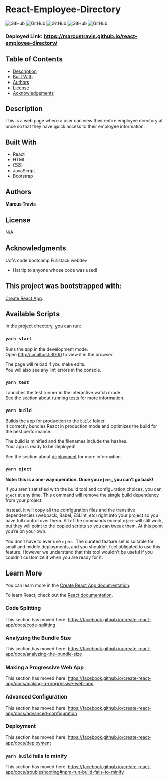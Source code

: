  
# React-Employee-Directory

![GitHub](https://img.shields.io/github/repo-size/MarcusTravis/react-employee-directory?style=plastic) ![GitHub](https://img.shields.io/github/last-commit/MarcusTravis/react-employee-directory?style=plastic) ![GitHub](https://img.shields.io/github/languages/top/MarcusTravis/react-employee-directory?style=plastic) ![GitHub](https://img.shields.io/github/license/MarcusTravis/react-employee-directory?style=plastic) ![GitHub](https://img.shields.io/github/followers/MarcusTravis?style=social)

### Deployed Link: https://marcustravis.github.io/react-employee-directory/

## Table of Contents

* [Description](#description)
* [Built With](#built-with)
* [Authors](#authors)
* [License](#license)
* [Acknowledgements](#acknowledgements)

## Description

This is a web page where a user can view their entire employee directory at once so that they have quick access to their employee information.

## Built With

* React
* HTML
* CSS
* JavaScript
* Bootstrap

## Authors

**Marcus Travis**

## License

N/A

## Acknowledgments

UofA code bootcamp Fullstack webdev
* Hat tip to anyone whose code was used!

## This project was bootstrapped with:
[Create React App](https://github.com/facebook/create-react-app).

## Available Scripts

In the project directory, you can run:

### `yarn start`

Runs the app in the development mode.<br />
Open [http://localhost:3000](http://localhost:3000) to view it in the browser.

The page will reload if you make edits.<br />
You will also see any lint errors in the console.

### `yarn test`

Launches the test runner in the interactive watch mode.<br />
See the section about [running tests](https://facebook.github.io/create-react-app/docs/running-tests) for more information.

### `yarn build`

Builds the app for production to the `build` folder.<br />
It correctly bundles React in production mode and optimizes the build for the best performance.

The build is minified and the filenames include the hashes.<br />
Your app is ready to be deployed!

See the section about [deployment](https://facebook.github.io/create-react-app/docs/deployment) for more information.

### `yarn eject`

**Note: this is a one-way operation. Once you `eject`, you can’t go back!**

If you aren’t satisfied with the build tool and configuration choices, you can `eject` at any time. This command will remove the single build dependency from your project.

Instead, it will copy all the configuration files and the transitive dependencies (webpack, Babel, ESLint, etc) right into your project so you have full control over them. All of the commands except `eject` will still work, but they will point to the copied scripts so you can tweak them. At this point you’re on your own.

You don’t have to ever use `eject`. The curated feature set is suitable for small and middle deployments, and you shouldn’t feel obligated to use this feature. However we understand that this tool wouldn’t be useful if you couldn’t customize it when you are ready for it.

## Learn More

You can learn more in the [Create React App documentation](https://facebook.github.io/create-react-app/docs/getting-started).

To learn React, check out the [React documentation](https://reactjs.org/).

### Code Splitting

This section has moved here: https://facebook.github.io/create-react-app/docs/code-splitting

### Analyzing the Bundle Size

This section has moved here: https://facebook.github.io/create-react-app/docs/analyzing-the-bundle-size

### Making a Progressive Web App

This section has moved here: https://facebook.github.io/create-react-app/docs/making-a-progressive-web-app

### Advanced Configuration

This section has moved here: https://facebook.github.io/create-react-app/docs/advanced-configuration

### Deployment

This section has moved here: https://facebook.github.io/create-react-app/docs/deployment

### `yarn build` fails to minify

This section has moved here: https://facebook.github.io/create-react-app/docs/troubleshooting#npm-run-build-fails-to-minify
